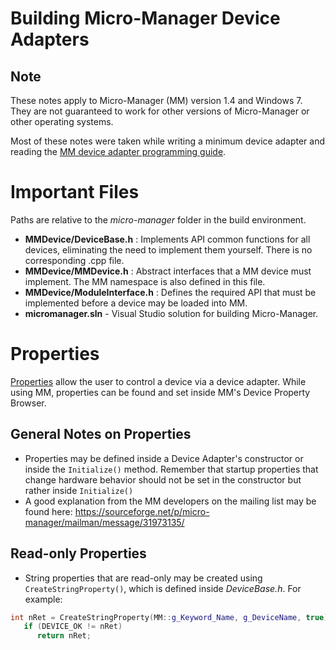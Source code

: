 # Building Micro-Manager Device Adapters
## Note
These notes apply to Micro-Manager (MM) version 1.4 and Windows 7. They are not guaranteed to work for other versions of Micro-Manager or other operating systems.

Most of these notes were taken while writing a minimum device adapter and reading the [MM device adapter programming guide](https://micro-manager.org/wiki/Building_Micro-Manager_Device_Adapters).

# Important Files
Paths are relative to the *micro-manager* folder in the build environment.

- **MMDevice/DeviceBase.h** : Implements API common functions for all devices, eliminating the need to implement them yourself. There is no corresponding .cpp file.
- **MMDevice/MMDevice.h** : Abstract interfaces that a MM device must implement. The MM namespace is also defined in this file.
- **MMDevice/ModuleInterface.h** : Defines the required API that must be implemented before a device may be loaded into MM.
- **micromanager.sln** - Visual Studio solution for building Micro-Manager.

# Properties
[Properties](https://micro-manager.org/wiki/Building_Micro-Manager_Device_Adapters#Properties) allow the user to control a device via a device adapter. While using MM, properties can be found and set inside MM's Device Property Browser.

## General Notes on Properties
- Properties may be defined inside a Device Adapter's constructor or inside the `Initialize()` method. Remember that startup properties that change hardware behavior should not be set in the constructor but rather inside `Initialize()`
- A good explanation from the MM developers on the mailing list may be found here: https://sourceforge.net/p/micro-manager/mailman/message/31973135/

## Read-only Properties
- String properties that are read-only may be created using `CreateStringProperty()`, which is defined inside *DeviceBase.h*. For example:

```C++
int nRet = CreateStringProperty(MM::g_Keyword_Name, g_DeviceName, true);
   if (DEVICE_OK != nRet)
      return nRet;
```
